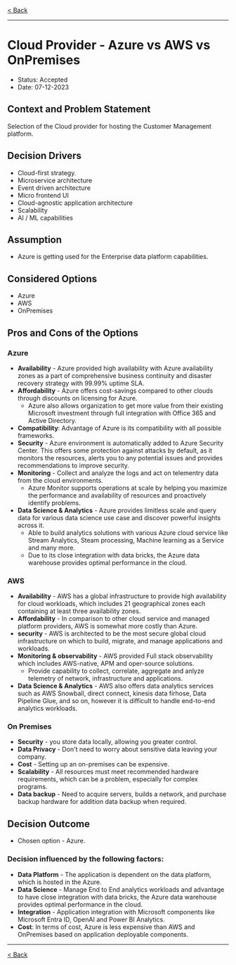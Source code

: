 
[< Back](../3.solution_architecture/README.md)

---

# Cloud Provider - Azure vs AWS vs OnPremises

* Status: Accepted
* Date:  07-12-2023

## Context and Problem Statement

Selection of the Cloud provider for hosting the Customer Management platform.

## Decision Drivers

* Cloud-first strategy.
* Microservice architecture
* Event driven architecture
* Micro frontend UI 
* Cloud-agnostic application architecture
* Scalability
* AI / ML capabilities

## Assumption
* Azure is getting used for the Enterprise data platform capabilities.

## Considered Options

* Azure
* AWS
* OnPremises


## Pros and Cons of the Options

### Azure

* **Availability** - Azure provided high availability with Azure availability zones as a part of comprehensive business continuity and disaster recovery strategy with 99.99% uptime SLA.
* **Affordability** - Azure offers cost-savings compared to other clouds through discounts on licensing for Azure. 
    - Azure also allows organization to get more value from their existing Microsoft investment through full integration with Office 365 and Active Directory.
* **Compatibility**: Advantage of Azure is its compatibility with all possible frameworks.
* **Security** - Azure environment is automatically added to Azure Security Center. This offers some protection against attacks by default, as it monitors the resources, alerts you to any potential issues and provides recommendations to improve security.
* **Monitoring** - Collect and analyze the logs and act on telementry data from the cloud environments. 
    - Azure Monitor supports operations at scale by helping you maximize the performance and availability of resources and proactively identify problems.
* **Data Science & Analytics** - Azure provides limitless scale and query data for various data science use case and discover powerful insights across it. 
    - Able to build analytics solutions with various Azure cloud service like Stream Analytics, Steam processing, Machine learning as a Service and many more. 
    - Due to its close integration with data bricks, the Azure data warehouse provides optimal performance in the cloud.


### AWS

* **Availability** - AWS has a global infrastructure to provide high availability for cloud workloads, which includes 21 geographical zones each containing at least three availability zones.
* **Affordability** - In comparison to other cloud service and managed platform providers, AWS is somewhat more costly than Azure.
* **security** - AWS is architected to be the most secure global cloud infrastructure on which to build, migrate, and manage applications and workloads.
* **Monitoring & observability** - AWS provided Full stack observability which includes AWS-native, APM and oper-source solutions. 
    - Provide capability to collect, correlate, aggregate and anlyze telemetry of network, infrastructure and applications.
* **Data Science & Analytics** - AWS also offers data analytics services such as AWS Snowball, direct connect, kinesis data firhose, Data Pipeline Glue, and so on, however it is difficult to handle end-to-end analytics workloads.
 

### On Premises

* **Security** - you store data locally, allowing you greater control.
* **Data Privacy** - Don't need to worry about sensitive data leaving your company.
* **Cost** - Setting up an on-premises can be expensive.
* **Scalability** - All resources must meet recommended hardware requirements, which can be a problem, especially for complex programs.
* **Data backup** - Need to acquire servers, builds a network, and purchase backup hardware for addition data backup when required.

## Decision Outcome

* Chosen option - Azure.

### Decision influenced by the following factors:
* **Data Platform** - The application is dependent on the data platform, which is hosted in the Azure.
* **Data Science** - Manage End to End analytics workloads and advantage to have close integration with data bricks, the Azure data warehouse provides optimal performance in the cloud.
* **Integration** - Application integration with Microsoft components like Microsoft Entra ID, OpenAI and Power BI Analytics.
* **Cost**: In terms of cost, Azure is less expensive than AWS and OnPremises based on application deployable components.

---

[< Back](../3.solution_architecture/README.md)

